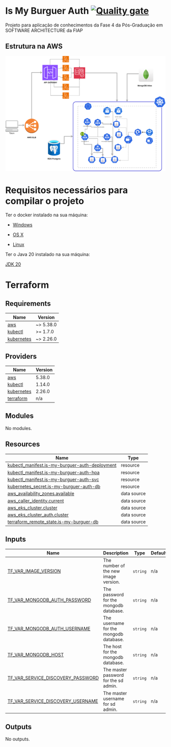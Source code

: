# Is My Burguer Auth [![Quality gate](https://sonarcloud.io/api/project_badges/quality_gate?project=ismaelgcosta_is-my-burguer-auth)](https://sonarcloud.io/summary/new_code?id=ismaelgcosta_is-my-burguer-auth)

Projeto para aplicação de conhecimentos da Fase 4 da Pós-Graduação em SOFTWARE ARCHITECTURE da FIAP

## Estrutura na AWS


![alt text](/docs/is-my-burguer-api.drawio.png)

# Requisitos necessários para compilar o projeto

Ter o docker instalado na sua máquina:

* [Windows](https://docs.docker.com/windows/started)

* [OS X](https://docs.docker.com/mac/started/)

* [Linux](https://docs.docker.com/linux/started/)

Ter o Java 20 instalado na sua máquina:

[JDK 20](https://jdk.java.net/java-se-ri/20)

# Terraform

## Requirements

| Name | Version |
|------|---------|
| <a name="requirement_aws"></a> [aws](#requirement\_aws) | ~> 5.38.0 |
| <a name="requirement_kubectl"></a> [kubectl](#requirement\_kubectl) | >= 1.7.0 |
| <a name="requirement_kubernetes"></a> [kubernetes](#requirement\_kubernetes) | ~> 2.26.0 |

## Providers

| Name | Version |
|------|---------|
| <a name="provider_aws"></a> [aws](#provider\_aws) | 5.38.0 |
| <a name="provider_kubectl"></a> [kubectl](#provider\_kubectl) | 1.14.0 |
| <a name="provider_kubernetes"></a> [kubernetes](#provider\_kubernetes) | 2.26.0 |
| <a name="provider_terraform"></a> [terraform](#provider\_terraform) | n/a |

## Modules

No modules.

## Resources

| Name | Type |
|------|------|
| [kubectl_manifest.is-my-burguer-auth-deployment](https://registry.terraform.io/providers/gavinbunney/kubectl/latest/docs/resources/manifest) | resource |
| [kubectl_manifest.is-my-burguer-auth-hpa](https://registry.terraform.io/providers/gavinbunney/kubectl/latest/docs/resources/manifest) | resource |
| [kubectl_manifest.is-my-burguer-auth-svc](https://registry.terraform.io/providers/gavinbunney/kubectl/latest/docs/resources/manifest) | resource |
| [kubernetes_secret.is-my-burguer-auth-db](https://registry.terraform.io/providers/hashicorp/kubernetes/latest/docs/resources/secret) | resource |
| [aws_availability_zones.available](https://registry.terraform.io/providers/hashicorp/aws/latest/docs/data-sources/availability_zones) | data source |
| [aws_caller_identity.current](https://registry.terraform.io/providers/hashicorp/aws/latest/docs/data-sources/caller_identity) | data source |
| [aws_eks_cluster.cluster](https://registry.terraform.io/providers/hashicorp/aws/latest/docs/data-sources/eks_cluster) | data source |
| [aws_eks_cluster_auth.cluster](https://registry.terraform.io/providers/hashicorp/aws/latest/docs/data-sources/eks_cluster_auth) | data source |
| [terraform_remote_state.is-my-burguer-db](https://registry.terraform.io/providers/hashicorp/terraform/latest/docs/data-sources/remote_state) | data source |

## Inputs

| Name | Description | Type | Default | Required |
|------|-------------|------|---------|:--------:|
| <a name="input_TF_VAR_IMAGE_VERSION"></a> [TF\_VAR\_IMAGE\_VERSION](#input\_TF\_VAR\_IMAGE\_VERSION) | The number of the new image version. | `string` | n/a | yes |
| <a name="input_TF_VAR_MONGODB_AUTH_PASSWORD"></a> [TF\_VAR\_MONGODB\_AUTH\_PASSWORD](#input\_TF\_VAR\_MONGODB\_AUTH\_PASSWORD) | The password for the mongodb database. | `string` | n/a | yes |
| <a name="input_TF_VAR_MONGODB_AUTH_USERNAME"></a> [TF\_VAR\_MONGODB\_AUTH\_USERNAME](#input\_TF\_VAR\_MONGODB\_AUTH\_USERNAME) | The username for the mongodb database. | `string` | n/a | yes |
| <a name="input_TF_VAR_MONGODB_HOST"></a> [TF\_VAR\_MONGODB\_HOST](#input\_TF\_VAR\_MONGODB\_HOST) | The host for the mongodb database. | `string` | n/a | yes |
| <a name="input_TF_VAR_SERVICE_DISCOVERY_PASSWORD"></a> [TF\_VAR\_SERVICE\_DISCOVERY\_PASSWORD](#input\_TF\_VAR\_SERVICE\_DISCOVERY\_PASSWORD) | The master password for the sd admin. | `string` | n/a | yes |
| <a name="input_TF_VAR_SERVICE_DISCOVERY_USERNAME"></a> [TF\_VAR\_SERVICE\_DISCOVERY\_USERNAME](#input\_TF\_VAR\_SERVICE\_DISCOVERY\_USERNAME) | The master username for sd admin. | `string` | n/a | yes |

## Outputs

No outputs.
